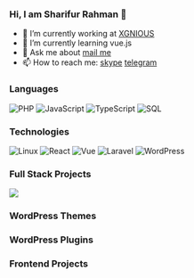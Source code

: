 ### Hi, I am Sharifur Rahman  👋

- 🔭 I’m currently working at [XGNIOUS](https://xgenious.com)
- 🌱 I’m currently learning vue.js
- 💬 Ask me about [mail me](mailto:dvrobin4@gmail.com)
- 📫 How to reach me: [skype](skype:dvrobin44?chat) [telegram](https://telegram.me/devrobin)


### Languages

![PHP](https://img.shields.io/badge/-php-000?&logo=php)
![JavaScript](https://img.shields.io/badge/-JavaScript-000?&logo=JavaScript)
![TypeScript](https://img.shields.io/badge/-TypeScript-000?&logo=TypeScript)
![SQL](https://img.shields.io/badge/-SQL-000?&logo=MySQL)



### Technologies

![Linux](https://img.shields.io/badge/-Linux-000?&logo=Linux)
![React](https://img.shields.io/badge/-React-000?&logo=React)
![Vue](https://img.shields.io/badge/-Vue-000?&logo=vue.js)
![Laravel](https://img.shields.io/badge/-Laravel-000?&logo=laravel)
![WordPress](https://img.shields.io/badge/-WordPress-000?&logo=wordpress)


### Full Stack Projects

[![](https://img.shields.io/badge/-🧬%20My%20Website-000)](https://github.com/adamalston/v2)

### WordPress Themes

### WordPress Plugins

### Frontend Projects
